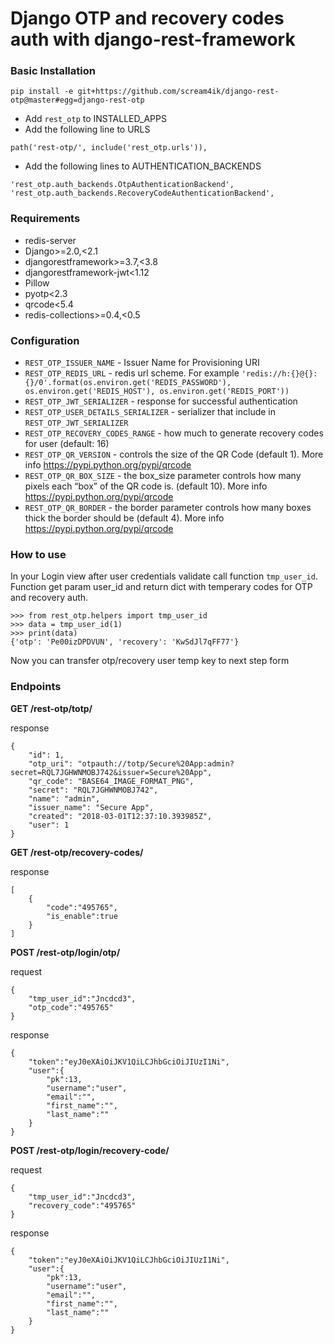 # Django OTP and recovery codes auth with django-rest-framework

### Basic Installation

```
pip install -e git+https://github.com/scream4ik/django-rest-otp@master#egg=django-rest-otp
```

- Add `rest_otp` to INSTALLED_APPS
- Add the following line to URLS
```
path('rest-otp/', include('rest_otp.urls')),
```
- Add the following lines to AUTHENTICATION_BACKENDS
```
'rest_otp.auth_backends.OtpAuthenticationBackend',
'rest_otp.auth_backends.RecoveryCodeAuthenticationBackend',
```

### Requirements
- redis-server
- Django>=2.0,<2.1
- djangorestframework>=3.7,<3.8
- djangorestframework-jwt<1.12
- Pillow
- pyotp<2.3
- qrcode<5.4
- redis-collections>=0.4,<0.5

### Configuration

- `REST_OTP_ISSUER_NAME` - Issuer Name for Provisioning URI
- `REST_OTP_REDIS_URL` - redis url scheme. For example `'redis://h:{}@{}:{}/0'.format(os.environ.get('REDIS_PASSWORD'), os.environ.get('REDIS_HOST'), os.environ.get('REDIS_PORT'))`
- `REST_OTP_JWT_SERIALIZER` - response for successful authentication
- `REST_OTP_USER_DETAILS_SERIALIZER` - serializer that include in `REST_OTP_JWT_SERIALIZER`
- `REST_OTP_RECOVERY_CODES_RANGE` - how much to generate recovery codes for user (default: 16)
- `REST_OTP_QR_VERSION` - controls the size of the QR Code (default 1). More info https://pypi.python.org/pypi/qrcode
- `REST_OTP_QR_BOX_SIZE` - the box_size parameter controls how many pixels each “box” of the QR code is. (default 10). More info https://pypi.python.org/pypi/qrcode
- `REST_OTP_QR_BORDER` - the border parameter controls how many boxes thick the border should be (default 4). More info https://pypi.python.org/pypi/qrcode

### How to use
In your Login view after user credentials validate call function `tmp_user_id`. Function get param user_id and return dict with temperary codes for OTP and recovery auth.
```
>>> from rest_otp.helpers import tmp_user_id
>>> data = tmp_user_id(1)
>>> print(data)
{'otp': 'Pe00izDPDVUN', 'recovery': 'KwSdJl7qFF77'}
```
Now you can transfer otp/recovery user temp key to next step form

### Endpoints

**GET /rest-otp/totp/**

response
```
{
    "id": 1,
    "otp_uri": "otpauth://totp/Secure%20App:admin?secret=RQL7JGHWNMOBJ742&issuer=Secure%20App",
    "qr_code": "BASE64_IMAGE_FORMAT_PNG",
    "secret": "RQL7JGHWNMOBJ742",
    "name": "admin",
    "issuer_name": "Secure App",
    "created": "2018-03-01T12:37:10.393985Z",
    "user": 1
}
```

**GET /rest-otp/recovery-codes/**

response
```
[
    {
        "code":"495765",
        "is_enable":true
    }
]
```

**POST /rest-otp/login/otp/**

request
```
{
    "tmp_user_id":"Jncdcd3",
    "otp_code":"495765"
}
```

response
```
{
    "token":"eyJ0eXAiOiJKV1QiLCJhbGciOiJIUzI1Ni",
    "user":{
        "pk":13,
        "username":"user",
        "email":"",
        "first_name":"",
        "last_name":""
    }
}
```

**POST /rest-otp/login/recovery-code/**

request
```
{
    "tmp_user_id":"Jncdcd3",
    "recovery_code":"495765"
}
```

response
```
{
    "token":"eyJ0eXAiOiJKV1QiLCJhbGciOiJIUzI1Ni",
    "user":{
        "pk":13,
        "username":"user",
        "email":"",
        "first_name":"",
        "last_name":""
    }
}
```
